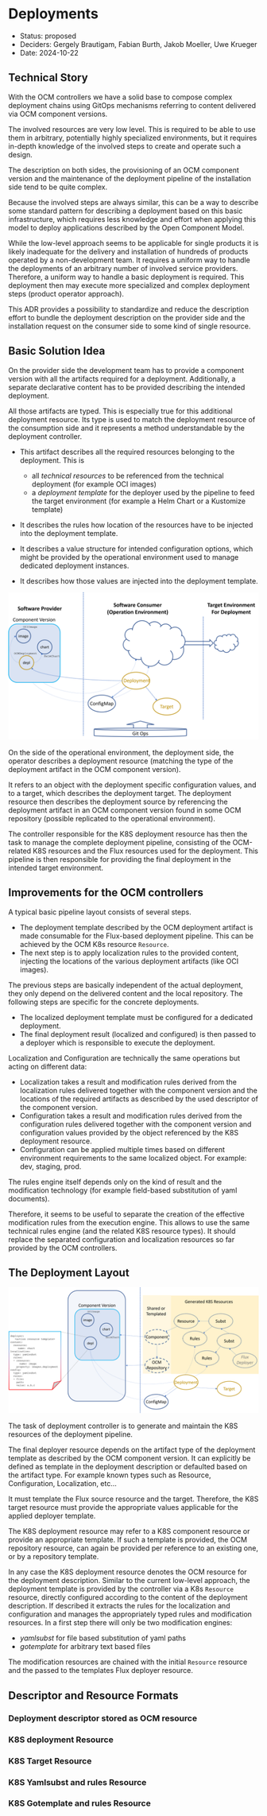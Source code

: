 # Deployments

* Status: proposed
* Deciders: Gergely Brautigam, Fabian Burth, Jakob Moeller, Uwe Krueger
* Date: 2024-10-22

## Technical Story

With the OCM controllers we have a solid base to compose complex deployment chains using GitOps mechanisms referring to
content delivered via OCM component versions.

The involved resources are very low level. This is required to be able to use them in arbitrary, potentially highly
specialized environments, but it requires in-depth knowledge of the involved steps to create and operate such a design.

The description on both sides, the provisioning of an OCM component version and the maintenance of the deployment
pipeline of the installation side tend to be quite complex.

Because the involved steps are always similar, this can be a way to describe some standard pattern for describing a
deployment based on this basic infrastructure, which requires less knowledge and effort when applying this model to
deploy applications described by the Open Component Model.

While the low-level approach seems to be applicable for single products it is likely inadequate for the delivery and
installation of hundreds of products operated by a non-development team. It requires a uniform way to handle the
deployments of an arbitrary number of involved service providers. Therefore, a uniform way to handle a basic deployment
is required. This deployment then may execute more specialized and complex deployment steps (product operator approach).

This ADR provides a possibility to standardize and reduce the description effort to bundle the deployment description
on the provider side and the installation request on the consumer side to some kind of single resource.

## Basic Solution Idea

On the provider side the development team has to provide a component version with all the artifacts required for a
deployment. Additionally, a separate declarative content has to be provided describing the intended deployment.

All those artifacts are typed. This is especially true for this additional deployment resource. Its type is used to
match the deployment resource of the consumption side and it represents a method understandable by the deployment controller.

- This artifact describes all the required resources belonging to the deployment. This is
  - all *technical resources* to be referenced from the technical deployment (for example OCI images)
  - a *deployment template* for the deployer used by the pipeline to feed the target environment (for example a Helm Chart or a Kustomize template)

- It describes the rules how location of the resources have to be injected into the deployment template.

- It describes a value structure for intended configuration options, which might be provided by the operational
  environment used to manage dedicated deployment instances.

- It describes how those values are injected into the deployment template.

![Basic Idea](Idea.png "Basic Idea")

On the side of the operational environment, the deployment side, the operator describes a deployment resource (matching
the type of the deployment artifact in the OCM component version).

It refers to an object with the deployment specific configuration values, and to a target, which describes the
deployment target. The deployment resource then describes the deployment source by referencing the deployment artifact
in an OCM component version found in some OCM repository (possible replicated to the operational environment).

The controller responsible for the K8S deployment resource has then the task to manage the complete deployment pipeline,
consisting of the OCM-related K8S resources and the Flux resources used for the deployment. This pipeline is then
responsible for providing the final deployment in the intended target environment.

## Improvements for the OCM controllers

A typical basic pipeline layout consists of several steps.
- The deployment template described by the OCM deployment artifact is made consumable for the Flux-based deployment
  pipeline. This can be achieved by the OCM K8s resource `Resource`.
- The next step is to apply localization rules to the provided content, injecting the locations of the various
  deployment artifacts (like OCI images).

The previous steps are basically independent of the actual deployment, they only depend on the delivered content and
the local repository. The following steps are specific for the concrete deployments.

- The localized deployment template must be configured for a dedicated deployment.
- The final deployment result (localized and configured) is then passed to a deployer which is responsible to execute
the deployment.

Localization and Configuration are technically the same operations but acting on different data:
- Localization takes a result and modification rules derived from the localization rules delivered together with the
component version and the locations of the required artifacts as described by the used descriptor of the component version.
- Configuration takes a result and modification rules derived from the configuration rules delivered together with the
component version and configuration values provided by the object referenced by the K8S deployment resource.
- Configuration can be applied multiple times based on different environment requirements to the same localized object.
  For example: dev, staging, prod.

The rules engine itself depends only on the kind of result and the modification technology (for example field-based
substitution of yaml documents).

Therefore, it seems to be useful to separate the creation of the effective modification rules from the execution engine.
This allows to use the same technical rules engine (and the related K8S resource types). It should replace the separated
configuration and localization resources so far provided by the OCM controllers.

## The Deployment Layout

![Deployment Layout](Overview.png "Deployment Layout")

The task of deployment controller is to generate and maintain the K8S resources of the deployment pipeline.

The final deployer resource depends on the artifact type of the deployment template as described by the OCM component version.
It can explicitly be defined as template in the deployment description or defaulted based on the artifact type. For example
known types such as Resource, Configuration, Localization, etc...

It must template the Flux source resource and the target. Therefore, the K8S target resource must provide the appropriate
values applicable for the applied deployer template.

The K8S deployment resource may refer to a K8S component resource or provide an appropriate template. If such a template
is provided, the OCM repository resource, can again be provided per reference to an existing one, or by a repository template.

In any case the K8S deployment resource denotes the OCM resource for the deployment description.
Similar to the current low-level approach, the deployment template is provided by the controller via a K8s `Resource`
resource, directly configured according to the content of the deployment description. If described it extracts the rules
for the localization and configuration and manages the appropriately typed rules and modification resources. In a first
step there will only be two modification engines:
- *yamlsubst* for file based substitution of yaml paths
- *gotemplate* for arbitrary text based files

The modification resources are chained with the initial `Resource` resource and the passed to the templates Flux deployer resource.

## Descriptor and Resource Formats

### Deployment descriptor stored as OCM resource

### K8S deployment Resource

### K8S Target Resource

### K8S Yamlsubst and rules Resource

### K8S Gotemplate and rules Resource

